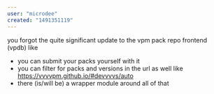 ```yaml
---
user: "microdee"
created: "1491351119"
---
```


you forgot the quite significant update to the vpm pack repo frontend (vpdb) like
* you can submit your packs yourself with it
* you can filter for packs and versions in the url as well like https://vvvvpm.github.io/#devvvvs/auto
* there (is/will be) a wrapper module around all of that
